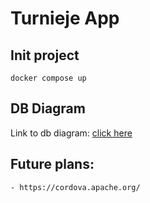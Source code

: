 # Turnieje App

## Init project
```docker compose up```

## DB Diagram
Link to db diagram: [click here](https://lucid.app/lucidchart/e10bc800-5233-44c4-939f-02afb8c0b3c6/edit?viewport_loc=-235%2C-81%2C2147%2C1123%2C0_0&invitationId=inv_1b7084f8-dc0a-4666-afc6-fd0c35bf5dae)


## Future plans:
    - https://cordova.apache.org/